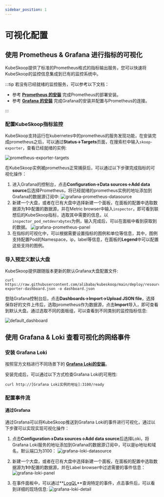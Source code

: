 ```yaml
---
sidebar_position: 1
---
```


# 可视化配置

## 使用 Prometheus & Grafana 进行指标的可视化

KubeSkoop提供了标准的Prometheus格式的指标输出服务，您可以快速将KubeSkoop的监控信息集成到已有的监控系统中。

:::tip
若没有已经就绪的监控服务，可以参考以下文档：

- 参考 **[Prometheus 的安装](https://prometheus.io/docs/prometheus/latest/installation/)** 完成Prometheus的部署安装。
- 参考 **[Grafana 的安装](https://prometheus.io/docs/visualization/grafana/)** 完成Grafana的安装并配置与Prometheus的连接。

:::

### 配置KubeSkoop指标监控

KubeSkoop支持运行在kubernetes中的prometheus的服务发现功能，在安装完成prometheus之后，可以通过**Status->Targets**页面，在搜索栏中输入`skoop-exporter`，查看已经就绪的实例:

![prometheus-exporter-targets](/img/prometheus-targets.png)

在KubeSkoop实例被prometheus正常捕获后，可以通过以下步骤完成指标的可视化操作：

1. 进入Grafana的控制台，点击**Configuration->Data sources->Add data source**后选择Prometheus，将已经就绪的prometheus实例的地址添加到Grafana的数据源订阅中:
![grafana-prometheus-datasource](/img/datasource-prometheus.png)
2. 新建一个大盘，或者在已有大盘中选择新建一个面板，在面板的配置中选取数据源为**1**中配置的数据源，并在Metric browser中输入`inspector`，即可看到联想后的KubeSkoop指标，选取其中需要的信息，以`inspector_pod_netdevrxbytes`为例，输入完成后，可以在面板中看到获取到的数据。
![grafana-prometheus-panel](/img/panel-prometheus.png)
3. 在指标的可视化中，可以根据需要设置指标的图例和单位等信息，其中，图例支持配置Pod的Namespace，ip，label等信息，在面板的**Legend**中可以配置这些支持的图例。

### 导入预定义默认大盘

KubeSkoop提供跟随版本更新的默认Grafana大盘配置文件:

```shell
curl https://raw.githubusercontent.com/alibaba/kubeskoop/main/deploy/resource/kubeskoop-exporter-dashboard.json -o dashboard.json
```

登陆Grafana控制台后，点击**Dashboards->Import->Upload JSON file**，选择保存好的文件上传后，选取prometheus作为数据源，点击**Import**导入，即可查看到默认大盘。通过选取不同的面板组，可以查看到不同类别的监控指标信息:

![default_dashboard](/img/default_dashboard.png)

## 使用 Grafana & Loki 查看可视化的网络事件

### 安装 Grafana Loki

按照官方文档进行不同场景下的 **[Grafana Loki的安装](https://grafana.com/docs/loki/latest/installation/helm/)**。

安装完成后，可以通过以下方式检查Grafana Loki的可用性:

```shell
curl http://[Grafana Loki实例的地址]:3100/ready
```

### 配置事件流

#### 通过Grafana

通过Grafana可以将KubeSkoop推送到Grafana Loki的事件进行可视化，通过以下步骤可以实现实现可视化操作：

1. 点击**Configuration->Data sources->Add data source**后选择Loki，将Grafana Loki服务的地址添加到Grafana的数据源订阅中，可以是ip地址和域名，默认端口为3100：
![grafana-loki-datasource](/img/datasource-loki.png)

2. 新建一个大盘，或者在已有大盘中选择新建一个面板，在面板的配置中选取数据源为**1**中配置的数据源，并在Label browser中过滤需要的事件信息：
![grafana-loki-panel](/img/panel-loki.png)

3. 在事件面板中，可以通过**[LogQL](https://grafana.com/docs/loki/latest/logql/log_queries/)**查询特定的事件，点击事件后，可以看到详细的现场信息:
![grafana-loki-detail](/img/loki-event-detail.png)
